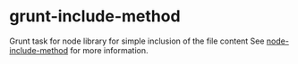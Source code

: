 # grunt-include-method
Grunt task for node library for simple inclusion of the file content
See [node-include-method](https://github.com/knyga/node-include-method) for more information.
